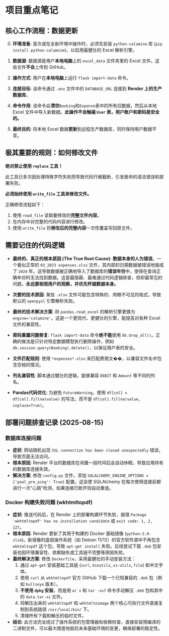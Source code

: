 # 项目重点笔记

## 核心工作流程：数据更新

0.  **环境准备**: 首次或在全新环境中操作时，必须先安装 `python-calamine` 库 (`pip install python-calamine`)，以启用最健壮的 Excel 解析引擎。

1.  **数据源**: 数据源是用户**本地电脑**上的 `excel_data` 文件夹里的 Excel 文件。这些文件**不会**上传到 GitHub。

2.  **操作方式**: 用户在**本地电脑**上运行 `flask import-data` 命令。

3.  **连接目标**: 该命令通过 `.env` 文件中的 `DATABASE_URL` 连接到 **Render 上的生产数据库**。

4.  **命令作用**: 该命令会**清空**`Booking`和`Expense`表中的所有旧数据，然后从本地 Excel 文件中导入新数据。**此操作不会触碰 `User` 表，用户账户和密码是安全的。**

5.  **最终目的**: 将本地 Excel 数据**更新**到远程生产数据库，同时保持用户数据不变。

## **极其重要的规则：如何修改文件**

**绝对禁止使用 `replace` 工具！**

此工具已多次因处理特殊字符失败而导致代码行被截断，引发致命的语法错误和部署失败。

**必须始终使用 `write_file` 工具来修改文件。**

正确修改流程如下：

1.  使用 `read_file` 读取要修改的**完整文件内容**。
2.  在内存中对完整的代码内容进行修改。
3.  使用 `write_file` 将**修改后的完整内容**一次性覆盖写回原文件。

## 需要记住的代码逻辑

-   **最终的、真正的根本原因 (The True Root Cause)**: **数据本身的人为错误**。一个看似正常的 `03_2023 expenses.xlsx` 文件，其内部的日期数据被错误地输成了 `2024` 年。这导致数据被正确地导入了数据库的**错误年份**中，使得在查询正确年份时无法找到数据。这是最隐蔽、最难通过代码逻辑排查，但却最常见的问题。**永远要相信用户的观察，并优先怀疑数据本身。**

-   **次要的技术原因**: 某些 `.xlsx` 文件可能包含特殊的、肉眼不可见的格式，导致默认的 `openpyxl` 引擎解析失败。

-   **最终的技术解决方案**: 将 `pandas.read_excel` 的解析引擎更换为 `engine='calamine'`。这是一个更现代、更健壮的引擎，能提高对各种 Excel 文件的兼容性。

-   **密码重置问题修复**: `flask import-data` 命令**绝不能**使用 `db.drop_all()`。正确的做法是只针对特定数据模型执行删除操作，例如 `db.session.query(Booking).delete()`，以保证用户表的安全。

-   **文件匹配规则**: 使用 `*expenses*.xlsx` 来匹配费用文��，以兼容文件名中包含空格的情况。

-   **列名兼容性**: 脚本通过健壮的逻辑，能够兼容 `DEBIT` 和 `Amount` 等不同的列名。

-   **Pandas代码优化**: 为避免 `FutureWarning`，使用 `df[col] = df[col].fillna(value)` 的写法，而不是 `df[col].fillna(value, inplace=True)`。

## 部署问题排查记录 (2025-08-15)

### 数据库连接问题

-   **症状**: 网站随机出现 `SSL connection has been closed unexpectedly` 错误，导致页面无法访问。
-   **根本原因**: Render 平台的数据库在闲置一段时间后会自动休眠，导致应用持有的数据库连接失效。
-   **解决方案**: 修改 `config.py` 文件，添加 `SQLALCHEMY_ENGINE_OPTIONS = {'pool_pre_ping': True}` 配置。这会使 SQLAlchemy 在每次使用连接前都进行一次“心跳”检测，如果连接已断开则自动重连。

### Docker 构建失败问题 (wkhtmltopdf)

-   **症状**: 推送代码后，在 Render 上的部署构建环节失败，报错 `Package 'wkhtmltopdf' has no installation candidate` 或 `exit code: 1, 2, 127`。
-   **根本原因**: Render 更新了其用于构建的 Docker 基础镜像 (`python:3.9-slim`)。新镜像的底层操作系统（如 Debian 11/12）的官方软件源中不再包含 `wkhtmltopdf` 这个包，导致 `apt-get install` 失败。后续尝试下载 `.deb` 包安装也因环境兼容性、依赖缺失或工具链不完整等原因失败。
-   **最终解决方案**: 修改 `Dockerfile`，采用最健壮的手动安装方法：
    1.  通过 `apt-get` 安装基础工具链 (`curl`, `binutils`, `xz-utils`, `file`) 和中文字体。
    2.  使用 `curl` 从 `wkhtmltopdf` 官方 GitHub 下载一个已知兼容的 `.deb` 包（例如 `bullseye` 版本）。
    3.  **不使用 `dpkg` 安装**，而是用 `ar x` 和 `tar -xvf` 命令手动解压 `.deb` 包和其中的 `data.tar.xz` 文件。
    4.  将解压出来的 `wkhtmltopdf` 和 `wkhtmltoimage` 两个核心可执行文件直接复制到系统路径 `/usr/local/bin/` 下。
    5.  清理所有下载和解压的临时文件。
-   **结论**: 此方法完全绕过了操作系统的包管理器和依赖检查，直接安装预编译的二进制文件，可以最大限度地抵抗未来基础环境的变更，确保部署的稳定性。
